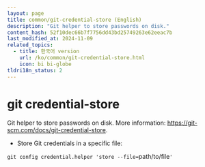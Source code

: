 ```yaml
---
layout: page
title: common/git-credential-store (English)
description: "Git helper to store passwords on disk."
content_hash: 52f10dec66b7f7756dd43bd25749263e62eeac7b
last_modified_at: 2024-11-09
related_topics:
  - title: 한국어 version
    url: /ko/common/git-credential-store.html
    icon: bi bi-globe
tldri18n_status: 2
---
```

# git credential-store

Git helper to store passwords on disk.
More information: <https://git-scm.com/docs/git-credential-store>.

- Store Git credentials in a specific file:

`git config credential.helper 'store --file=`<span class="tldr-var badge badge-pill bg-dark-lm bg-white-dm text-white-lm text-dark-dm font-weight-bold">path/to/file</span>`'`
